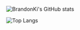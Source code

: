 ![BrandonKi's GitHub stats](https://github-readme-stats.vercel.app/api?username=BrandonKi&show_icons=true&theme=tokyonight)

![Top Langs](https://github-readme-stats.vercel.app/api/top-langs/?username=BrandonKi&theme=tokyonight)
